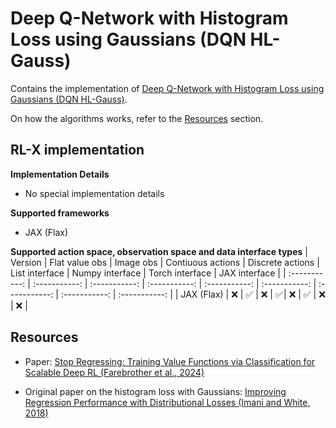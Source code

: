 # Deep Q-Network with Histogram Loss using Gaussians (DQN HL-Gauss)

Contains the implementation of [Deep Q-Network with Histogram Loss using Gaussians (DQN HL-Gauss)](https://arxiv.org/pdf/2403.03950.pdf).

On how the algorithms works, refer to the [Resources](#resources) section.


## RL-X implementation

**Implementation Details**
- No special implementation details

**Supported frameworks**
- JAX (Flax)

**Supported action space, observation space and data interface types**
| Version | Flat value obs | Image obs | Contiuous actions | Discrete actions | List interface | Numpy interface | Torch interface | JAX interface |
| :-----------: | :-----------: | :-----------: | :-----------: | :-----------: | :-----------: | :-----------: | :-----------: | :-----------: |
| JAX (Flax) | ❌ | ✅ | ❌ | ✅ | ❌ | ✅ | ❌ | ❌ |


## Resources
- Paper: [Stop Regressing: Training Value Functions via Classification for Scalable Deep RL (Farebrother et al., 2024)](https://arxiv.org/pdf/2403.03950.pdf)

- Original paper on the histogram loss with Gaussians: [Improving Regression Performance with Distributional Losses (Imani and White, 2018)](https://arxiv.org/pdf/1806.04613.pdf)
